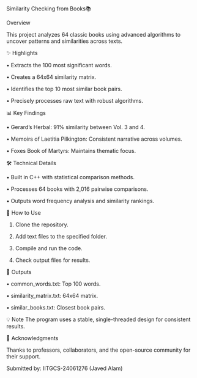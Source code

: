 
 Similarity Checking from Books📚
 
 Overview
 
This project analyzes 64 classic books using advanced algorithms to uncover patterns and similarities across texts.

✨ Highlights

 • Extracts the 100 most significant words.
 
 • Creates a 64x64 similarity matrix.
 
 • Identifies the top 10 most similar book pairs.
 
 • Precisely processes raw text with robust algorithms.

📊 Key Findings

 • Gerard’s Herbal: 91% similarity between Vol. 3 and 4.
 
 • Memoirs of Laetitia Pilkington: Consistent narrative across volumes.
 
 • Foxes Book of Martyrs: Maintains thematic focus.

🛠 Technical Details

 • Built in C++ with statistical comparison methods.
 
 • Processes 64 books with 2,016 pairwise comparisons.
 
 • Outputs word frequency analysis and similarity rankings.

🚀 How to Use

 1. Clone the repository.

 2. Add text files to the specified folder.
  
 3. Compile and run the code.
  
 4. Check output files for results.

📝 Outputs

 • common_words.txt: Top 100 words.
 
 • similarity_matrix.txt: 64x64 matrix.
 
 • similar_books.txt: Closest book pairs.

💡 Note
The program uses a stable, single-threaded design for consistent results.

🤝 Acknowledgments 

Thanks to professors, collaborators, and the open-source community for their support.

Submitted by: IITGCS-24061276 (Javed Alam)


